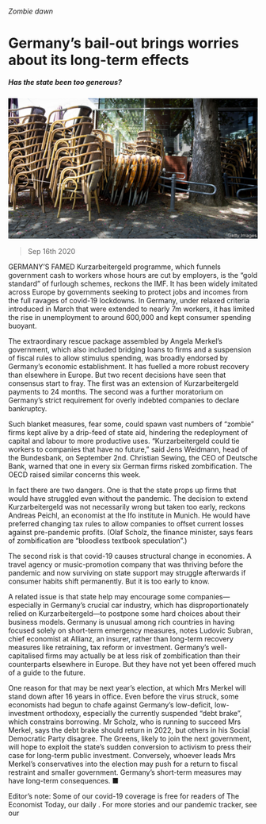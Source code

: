 ###### Zombie dawn

# Germany’s bail-out brings worries about its long-term effects 

##### Has the state been too generous? 

![image](images/20200919_EUP501.jpg) 

> Sep 16th 2020 

GERMANY’S FAMED Kurzarbeitergeld programme, which funnels government cash to workers whose hours are cut by employers, is the “gold standard” of furlough schemes, reckons the IMF. It has been widely imitated across Europe by governments seeking to protect jobs and incomes from the full ravages of covid-19 lockdowns. In Germany, under relaxed criteria introduced in March that were extended to nearly 7m workers, it has limited the rise in unemployment to around 600,000 and kept consumer spending buoyant.

The extraordinary rescue package assembled by Angela Merkel’s government, which also included bridging loans to firms and a suspension of fiscal rules to allow stimulus spending, was broadly endorsed by Germany’s economic establishment. It has fuelled a more robust recovery than elsewhere in Europe. But two recent decisions have seen that consensus start to fray. The first was an extension of Kurzarbeitergeld payments to 24 months. The second was a further moratorium on Germany’s strict requirement for overly indebted companies to declare bankruptcy.


Such blanket measures, fear some, could spawn vast numbers of “zombie” firms kept alive by a drip-feed of state aid, hindering the redeployment of capital and labour to more productive uses. “Kurzarbeitergeld could tie workers to companies that have no future,” said Jens Weidmann, head of the Bundesbank, on September 2nd. Christian Sewing, the CEO of Deutsche Bank, warned that one in every six German firms risked zombification. The OECD raised similar concerns this week.

In fact there are two dangers. One is that the state props up firms that would have struggled even without the pandemic. The decision to extend Kurzarbeitergeld was not necessarily wrong but taken too early, reckons Andreas Peichl, an economist at the Ifo institute in Munich. He would have preferred changing tax rules to allow companies to offset current losses against pre-pandemic profits. (Olaf Scholz, the finance minister, says fears of zombification are “bloodless textbook speculation”.)

The second risk is that covid-19 causes structural change in economies. A travel agency or music-promotion company that was thriving before the pandemic and now surviving on state support may struggle afterwards if consumer habits shift permanently. But it is too early to know.

A related issue is that state help may encourage some companies—especially in Germany’s crucial car industry, which has disproportionately relied on Kurzarbeitergeld—to postpone some hard choices about their business models. Germany is unusual among rich countries in having focused solely on short-term emergency measures, notes Ludovic Subran, chief economist at Allianz, an insurer, rather than long-term recovery measures like retraining, tax reform or investment. Germany’s well-capitalised firms may actually be at less risk of zombification than their counterparts elsewhere in Europe. But they have not yet been offered much of a guide to the future.

One reason for that may be next year’s election, at which Mrs Merkel will stand down after 16 years in office. Even before the virus struck, some economists had begun to chafe against Germany’s low-deficit, low-investment orthodoxy, especially the currently suspended “debt brake”, which constrains borrowing. Mr Scholz, who is running to succeed Mrs Merkel, says the debt brake should return in 2022, but others in his Social Democratic Party disagree. The Greens, likely to join the next government, will hope to exploit the state’s sudden conversion to activism to press their case for long-term public investment. Conversely, whoever leads Mrs Merkel’s conservatives into the election may push for a return to fiscal restraint and smaller government. Germany’s short-term measures may have long-term consequences. ■

Editor’s note: Some of our covid-19 coverage is free for readers of The Economist Today, our daily . For more stories and our pandemic tracker, see our 

